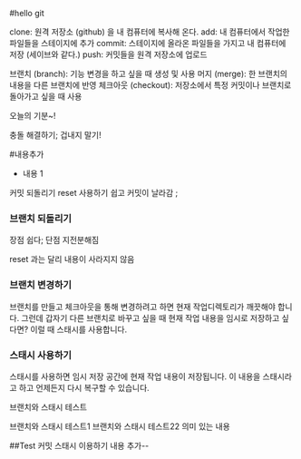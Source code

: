 #hello git

clone: 원격 저장소 (github) 을 내 컴퓨터에 복사해 온다.
add: 내 컴퓨터에서 작업한 파일들을 스테이지에 추가
commit: 스테이지에 올라온 파일들을 가지고 내 컴퓨터에 저장 (세이브와 같다.)
push: 커밋들을 원격 저장소에 업로드

브랜치 (branch): 기능 변경을 하고 싶을 때 생성 및 사용
머지 (merge): 한 브랜치의 내용을 다른 브랜치에 반영
체크아웃 (checkout): 저장소에서 특정 커밋이나 브랜치로 돌아가고 싶을 때 사용

오늘의 기분~!

충돌 해결하기;
겁내지 말기!

#내용추가

- 내용 1

커밋 되돌리기
reset 사용하기
쉽고 커밋이 날라감 ;

### 브랜치 되돌리기

장점 쉽다;
단점 지전분해짐

reset 과는 달리 내용이 사라지지 않음 

### 브랜치 변경하기
브랜치를 만들고 체크아웃을 통해 변경하려고 하면 현재 작업디렉토리가 깨끗해야 합니다. 그런데 갑자기 다른 브랜치로 바꾸고 싶을 때 현재 작업 내용을 임시로 저장하고 싶다면? 이럴 때 스태시를 사용합니다.

### 스태시 사용하기
스태시를 사용하면 임시 저장 공간에 현재 작업 내용이 저장됩니다. 이 내용을 스태시라고 하고 언제든지 다시 복구할 수 있습니다.

브랜치와 스태시 테스트

브랜치와 스태시 테스트1
브랜치와 스태시 테스트22
의미 있는  내용 

##Test 커밋
스태시 이용하기
내용 추가--
